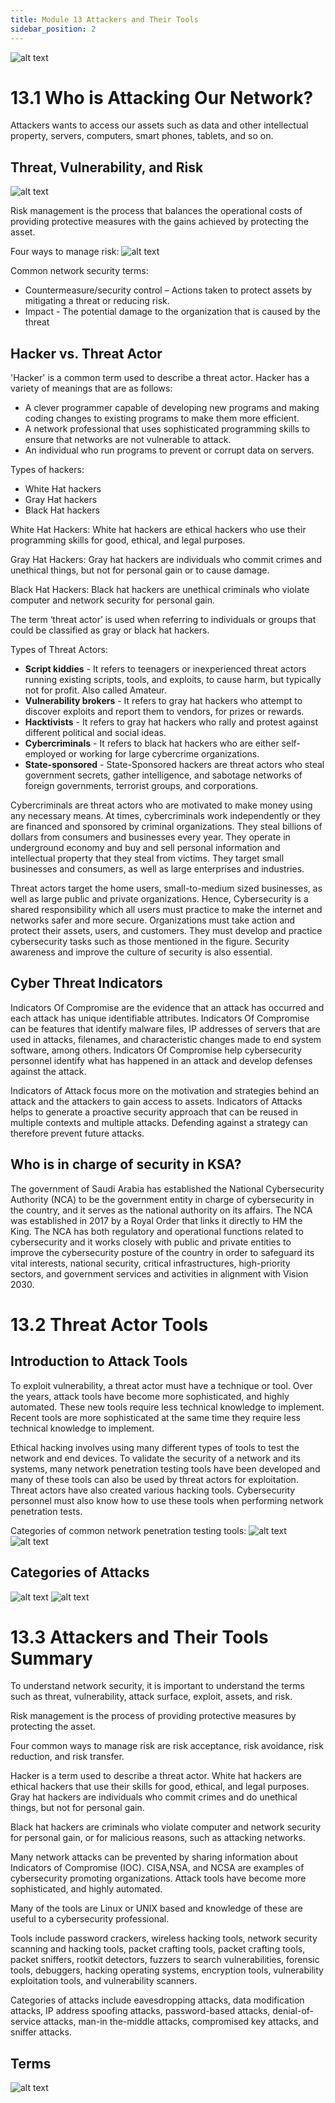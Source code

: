 ```yaml
---
title: Module 13 Attackers and Their Tools
sidebar_position: 2
---
```


![alt text](./assets/image13.png)

# 13.1 Who is Attacking Our Network?

Attackers wants to access our assets such as data and other intellectual property, servers, computers, smart phones, tablets, and so on.

## Threat, Vulnerability, and Risk 

![alt text](./assets/image13-1.png)

Risk management is the process that balances the operational costs of providing protective measures with the gains achieved by protecting the asset. 

Four ways to manage risk:
![alt text](./assets/image13-2.png)

Common network security terms:
+ Countermeasure/security control – Actions taken to protect assets by mitigating a threat or reducing risk.
+ Impact - The potential damage to the organization that is caused by the threat

## Hacker vs. Threat Actor

'Hacker' is a common term used to describe a threat actor. Hacker has a variety of meanings that are as follows:
+ A clever programmer capable of developing new programs and making coding changes to existing programs to make them more efficient.
+ A network professional that uses sophisticated programming skills to ensure that networks are not vulnerable to attack.
+ An individual who run programs to prevent or corrupt data on servers.

Types of hackers:
+ White Hat hackers
+ Gray Hat hackers
+ Black Hat hackers

White Hat Hackers: White hat hackers are ethical hackers who use their programming skills for good, ethical, and legal purposes.

Gray Hat Hackers: Gray hat hackers are individuals who commit crimes and unethical things, but not for personal gain or to cause damage.

Black Hat Hackers: Black hat hackers are unethical criminals who violate computer and network security for personal gain.

The term ‘threat actor’ is used when referring to individuals or groups that could be classified as gray or black hat hackers.

Types of Threat Actors:
+ **Script kiddies** - It refers to teenagers or inexperienced threat actors running existing scripts, tools, and exploits, to cause harm, but typically not for profit. Also called Amateur.
+ **Vulnerability brokers** - It refers to gray hat hackers who attempt to discover exploits and report them to vendors, for prizes or rewards.
+ **Hacktivists** - It refers to gray hat hackers who rally and protest against different political and social ideas. 
+ **Cybercriminals** -  It refers to black hat hackers who are either self-employed or working for large cybercrime organizations. 
+ **State-sponsored** - State-Sponsored hackers are threat actors who steal government secrets, gather intelligence, and sabotage networks of foreign governments, terrorist groups, and corporations.

Cybercriminals are threat actors who are motivated to make money using any necessary means. 
At times, cybercriminals work independently or they are financed and sponsored by criminal organizations.  They steal billions of dollars from consumers and businesses every year. They operate in underground economy and buy and sell personal information and intellectual property that they steal from victims. They target small businesses and consumers, as well as large enterprises and industries.

Threat actors target the home users, small-to-medium sized businesses, as well as large public and private organizations. Hence, Cybersecurity is a shared responsibility which all users must practice to make the internet and networks safer and more secure. Organizations must take action and protect their assets, users, and customers. They must develop and practice cybersecurity tasks such as those mentioned in the figure. Security awareness and improve the culture of security is also essential.

## Cyber Threat Indicators

Indicators Of Compromise are the evidence that an attack has occurred and each attack has unique identifiable attributes. Indicators Of Compromise can be features that identify malware files, IP addresses of servers that are used in attacks, filenames, and characteristic changes made to end system software, among others. Indicators Of Compromise help cybersecurity personnel identify what has happened in an attack and develop defenses against the attack. 

Indicators of Attack focus more on the motivation and strategies behind an attack and the attackers to gain access to assets. Indicators of Attacks helps to generate a proactive security approach that can be reused in multiple contexts and multiple attacks. Defending against a strategy can therefore prevent future attacks.

## Who is in charge of security in KSA?

The government of Saudi Arabia has established the National Cybersecurity Authority (NCA) to be the government entity in charge of cybersecurity in the country, and it serves as the national authority on its affairs. The NCA was established in 2017 by a Royal Order that links it directly to HM the King. The NCA has both regulatory and operational functions related to cybersecurity and it works closely with public and private entities to improve the cybersecurity posture of the country in order to safeguard its vital interests, national security, critical infrastructures, high-priority sectors, and government services and activities in alignment with Vision 2030.

# 13.2 Threat Actor Tools

## Introduction to Attack Tools

To exploit vulnerability, a threat actor must have a technique or tool. Over the years, attack tools have become more sophisticated, and highly automated. These new tools require less technical knowledge to implement. Recent tools are more sophisticated at the same time they require less technical knowledge to implement.

Ethical hacking involves using many different types of tools to test the network and end devices. To validate the security of a network and its systems, many network penetration testing tools have been developed and many of these tools can also be used by threat actors for exploitation. Threat actors have also created various hacking tools. Cybersecurity personnel must also know how to use these tools when performing network penetration tests.

Categories of common network penetration testing tools:
![alt text](./assets/image13-3.png)
![alt text](./assets/image13-4.png)

## Categories of Attacks

![alt text](./assets/image13-5.png)
![alt text](./assets/image13-6.png)

# 13.3 Attackers and Their Tools Summary

To understand network security, it is important to understand the terms such as threat, vulnerability, attack surface, exploit, assets, and risk.

Risk management is the process of providing protective measures by protecting the asset.

Four common ways to manage risk are risk acceptance, risk avoidance, risk reduction, and risk transfer.

Hacker is a term used to describe a threat actor. White hat hackers are ethical hackers that use their skills for good, ethical, and legal purposes. 
Gray hat hackers are individuals who commit crimes and do unethical things, but not for personal gain.

Black hat hackers are criminals who violate computer and network security for personal gain, or for malicious reasons, such as attacking networks.

Many network attacks can be prevented by sharing information about Indicators of Compromise (IOC). CISA,NSA, and NCSA are examples of cybersecurity promoting organizations.
Attack tools have become more sophisticated, and highly automated. 

Many of the tools are Linux or UNIX based and knowledge of these are useful to a cybersecurity professional. 

Tools include password crackers, wireless hacking tools, network security scanning and hacking tools, packet crafting tools, packet crafting tools, packet sniffers, rootkit detectors, fuzzers to search vulnerabilities, forensic tools, debuggers, hacking operating systems, encryption tools, vulnerability exploitation tools, and vulnerability scanners. 

Categories of attacks include eavesdropping attacks, data modification attacks, IP address spoofing attacks, password-based attacks, denial-of-service attacks, man-in the-middle attacks, compromised key attacks, and sniffer attacks.

## Terms

![alt text](./assets/image13-7.png)